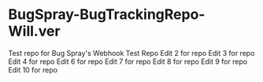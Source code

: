 # BugSpray-BugTrackingRepo-Will.ver
Test repo for Bug Spray's Webhook Test Repo
Edit 2 for repo
Edit 3 for repo
Edit 4 for repo
Edit 6 for repo
Edit 7 for repo
Edit 8 for repo
Edit 9 for repo
Edit 10 for repo